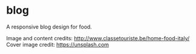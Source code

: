 # blog

A responsive blog design for food.

Image and content credits: http://www.classetouriste.be/home-food-italy/
<br/>Cover image credit: https://unsplash.com
